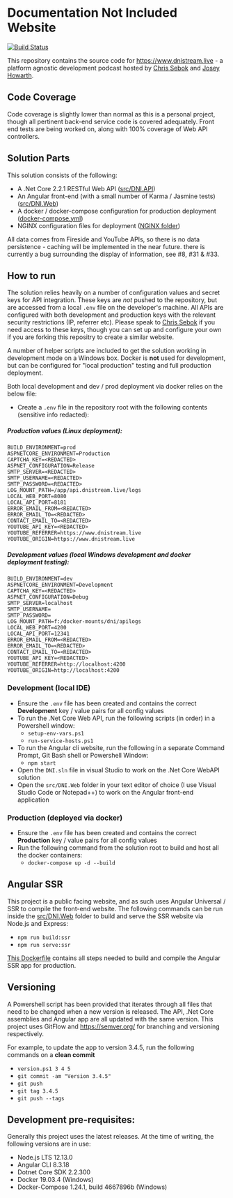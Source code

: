 # Documentation Not Included Website

[![Build Status](https://travis-ci.com/DNIStream/dni.website.svg?branch=master)](https://travis-ci.com/DNIStream/dni.website)

This repository contains the source code for https://www.dnistream.live - a platform agnostic development podcast hosted by [Chris Sebok](https://github.com/Bidthedog) and [Josey Howarth](https://github.com/sudomistress).

## Code Coverage

Code coverage is slightly lower than normal as this is a personal project, though all pertinent back-end service code is covered adequately. Front end tests are being worked on, along with 100% coverage of Web API controllers.

## Solution Parts

This solution consists of the following:

* A .Net Core 2.2.1 RESTful Web API ([src/DNI.API](src/DNI.API))
* An Angular front-end (with a small number of Karma / Jasmine tests) ([src/DNI.Web](src/DNI.Web))
* A docker / docker-compose configuration for production deployment ([docker-compose.yml](docker-compose.yml))
* NGINX configuration files for deployment ([NGINX folder](nginx))

All data comes from Fireside and YouTube APIs, so there is no data persistence - caching will be implemented in the near future. there is currently a bug surrounding the display of information, see #8, #31 & #33.

## How to run

The solution relies heavily on a number of configuration values and secret keys for API integration. These keys are *not* pushed to the repository, but are accessed from a local `.env` file on the developer's machine. All APIs are configured with both development and production keys with the relevant security restrictions (IP, referrer etc). Please speak to [Chris Sebok](https://github.com/Bidthedog) if you need access to these keys, though you can set up and configure your own if you are forking this repositry to create a similar website.

A number of helper scripts are included to get the solution working in development mode on a Windows box. Docker is **not** used for development, but can be configured for "local production" testing and full production deployment.

Both local development and dev / prod deployment via docker relies on the below file:

* Create a `.env` file in the repository root with the following contents (sensitive info redacted):

##### Production values (Linux deployment):
```
BUILD_ENVIRONMENT=prod
ASPNETCORE_ENVIRONMENT=Production
CAPTCHA_KEY=<REDACTED>
ASPNET_CONFIGURATION=Release
SMTP_SERVER=<REDACTED>
SMTP_USERNAME=<REDACTED>
SMTP_PASSWORD=<REDACTED>
LOG_MOUNT_PATH=/app/api.dnistream.live/logs
LOCAL_WEB_PORT=8080
LOCAL_API_PORT=8181
ERROR_EMAIL_FROM=<REDACTED>
ERROR_EMAIL_TO=<REDACTED>
CONTACT_EMAIL_TO=<REDACTED>
YOUTUBE_API_KEY=<REDACTED>
YOUTUBE_REFERRER=https://www.dnistream.live
YOUTUBE_ORIGIN=https://www.dnistream.live
```
##### Development values (local Windows development and docker deployment testing):
```
BUILD_ENVIRONMENT=dev
ASPNETCORE_ENVIRONMENT=Development
CAPTCHA_KEY=<REDACTED>
ASPNET_CONFIGURATION=Debug
SMTP_SERVER=localhost
SMTP_USERNAME=
SMTP_PASSWORD=
LOG_MOUNT_PATH=f:/docker-mounts/dni/apilogs
LOCAL_WEB_PORT=4200
LOCAL_API_PORT=12341
ERROR_EMAIL_FROM=<REDACTED>
ERROR_EMAIL_TO=<REDACTED>
CONTACT_EMAIL_TO=<REDACTED>
YOUTUBE_API_KEY=<REDACTED>
YOUTUBE_REFERRER=http://localhost:4200
YOUTUBE_ORIGIN=http://localhost:4200
```

### Development (local IDE)

* Ensure the `.env` file has been created and contains the correct **Development** key / value pairs for all config values
* To run the .Net Core Web API, run the following scripts (in order) in a Powershell window:
    * `setup-env-vars.ps1`
    * `run-service-hosts.ps1`
* To run the Angular cli website, run the following in a separate Command Prompt, Git Bash shell or Powershell Window:
    * `npm start`
* Open the `DNI.sln` file in visual Studio to work on the .Net Core WebAPI solution
* Open the `src/DNI.Web` folder in your text editor of choice (I use Visual Studio Code or Notepad++) to work on the Angular front-end application

### Production (deployed via docker)

* Ensure the `.env` file has been created and contains the correct **Production** key / value pairs for all config values
* Run the following command from the solution root to build and host all the docker containers:
    * `docker-compose up -d --build`

## Angular SSR

This project is a public facing website, and as such uses Angular Universal / SSR to compile the front-end website. The following commands can be run inside the [src/DNI.Web](src/DNI.Web) folder to build and serve the SSR website via Node.js and Express:

* `npm run build:ssr`
* `npm run serve:ssr`

[This Dockerfile](src/DNI.Web/Dockerfile) contains all steps needed to build and compile the Angular SSR app for production.

## Versioning

A Powershell script has been provided that iterates through all files that need to be changed when a new version is released. The API, .Net Core assemblies and Angular app are all updated with the same version. This project uses GitFlow and https://semver.org/ for branching and versioning respectively.

For example, to update the app to version 3.4.5, run the following commands on a **clean commit**

* `version.ps1 3 4 5`
* `git commit -am "Version 3.4.5"`
* `git push`
* `git tag 3.4.5`
* `git push --tags`

## Development pre-requisites:

Generally this project uses the latest releases. At the time of writing, the following versions are in use:

* Node.js LTS 12.13.0
* Angular CLI 8.3.18
* Dotnet Core SDK 2.2.300
* Docker 19.03.4 (Windows)
* Docker-Compose 1.24.1, build 4667896b (Windows)
